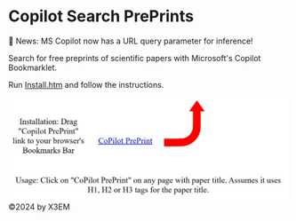 # Copilot Search PrePrints

🚨 News: MS Copilot now has a URL query parameter for inference! 

Search for free preprints of scientific papers with Microsoft's Copilot Bookmarklet.

Run [Install.htm](Install.htm) and follow the instructions.

![Installation Instructions](./inst.jpg)
©2024 by X3EM
